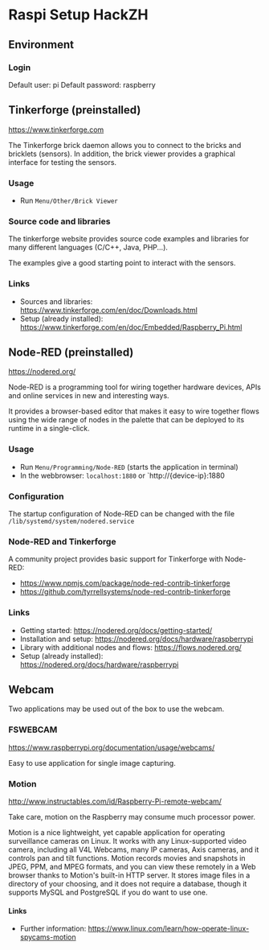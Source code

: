 #   Raspi Setup HackZH

##  Environment

### Login
Default user:     pi
Default password: raspberry

##  Tinkerforge (preinstalled)
https://www.tinkerforge.com

The Tinkerforge brick daemon allows you to connect to the bricks and bricklets (sensors).
In addition, the brick viewer provides a graphical interface for testing the sensors.

### Usage
- Run `Menu/Other/Brick Viewer`

### Source code and libraries
The tinkerforge website provides source code examples and libraries for
many different languages (C/C++, Java, PHP...).

The examples give a good starting point to interact with the sensors.

### Links
- Sources and libraries: https://www.tinkerforge.com/en/doc/Downloads.html
- Setup (already installed): https://www.tinkerforge.com/en/doc/Embedded/Raspberry_Pi.html

##  Node-RED (preinstalled)
https://nodered.org/

Node-RED is a programming tool for wiring together hardware devices,
APIs and online services in new and interesting ways.

It provides a browser-based editor that makes it easy to wire together flows
using the wide range of nodes in the palette that can be deployed to its runtime in a single-click.

### Usage
- Run `Menu/Programming/Node-RED` (starts the application in terminal)
- In the webbrowser: `localhost:1880` or `http://{device-ip}:1880

### Configuration
The startup configuration of Node-RED can be changed with the file `/lib/systemd/system/nodered.service`

### Node-RED and Tinkerforge
A community project provides basic support for Tinkerforge with Node-RED:
- https://www.npmjs.com/package/node-red-contrib-tinkerforge
- https://github.com/tyrrellsystems/node-red-contrib-tinkerforge

### Links
- Getting started: https://nodered.org/docs/getting-started/
- Installation and setup: https://nodered.org/docs/hardware/raspberrypi
- Library with additional nodes and flows: https://flows.nodered.org/
- Setup (already installed): https://nodered.org/docs/hardware/raspberrypi

##  Webcam
Two applications may be used out of the box to use the webcam.

### FSWEBCAM
https://www.raspberrypi.org/documentation/usage/webcams/

Easy to use application for single image capturing.

### Motion
http://www.instructables.com/id/Raspberry-Pi-remote-webcam/

Take care, motion on the Raspberry may consume much processor power.

Motion is a nice lightweight, yet capable application for operating surveillance cameras on Linux. It works with any Linux-supported video camera, including all V4L Webcams, many IP cameras, Axis cameras, and it controls pan and tilt functions. Motion records movies and snapshots in JPEG, PPM, and MPEG formats, and you can view these remotely in a Web browser thanks to Motion's built-in HTTP server. It stores image files in a directory of your choosing, and it does not require a database, though it supports MySQL and PostgreSQL if you do want to use one.

####  Links
- Further information: https://www.linux.com/learn/how-operate-linux-spycams-motion
